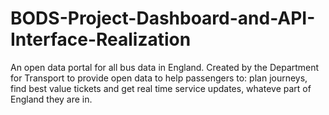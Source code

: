 # BODS-Project-Dashboard-and-API-Interface-Realization
An open data portal for all bus data in England. Created by the Department for Transport to provide open data to help passengers to: plan journeys, find best value tickets and get real time service updates, whateve part of England they are in.

